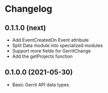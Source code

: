 # Changelog

## 0.1.1.0 (next)

- Add EventCreatedOn Event attribute
- Split Data module into specialized modules
- Support more fields for GerritChange
- Add the getProjects function

## 0.1.0.0 (2021-05-30)

- Basic Gerrit API data types.
